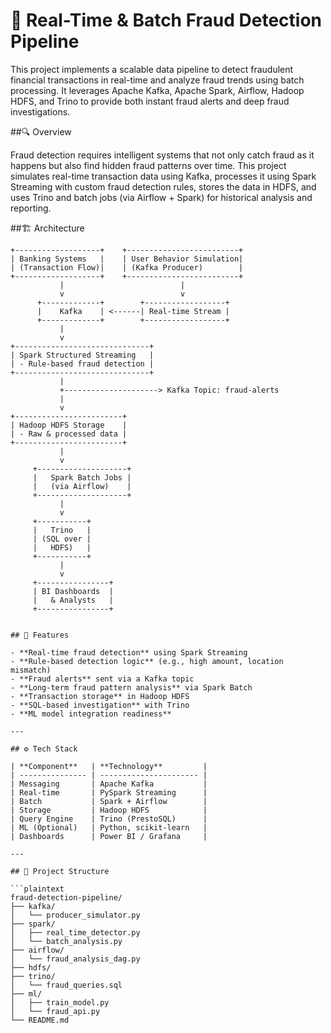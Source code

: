 # 🚨 Real-Time & Batch Fraud Detection Pipeline

This project implements a scalable data pipeline to detect fraudulent financial transactions in real-time and analyze fraud trends using batch processing. It leverages Apache Kafka, Apache Spark, Airflow, Hadoop HDFS, and Trino to provide both instant fraud alerts and deep fraud investigations.

##🔍 Overview

Fraud detection requires intelligent systems that not only catch fraud as it happens but also find hidden fraud patterns over time. This project simulates real-time transaction data using Kafka, processes it using Spark Streaming with custom fraud detection rules, stores the data in HDFS, and uses Trino and batch jobs (via Airflow + Spark) for historical analysis and reporting.

##🏗️ Architecture

```plaintext
+-------------------+    +-------------------------+
| Banking Systems   |    | User Behavior Simulation|
| (Transaction Flow)|    | (Kafka Producer)        |
+-------------------+    +-------------------------+
           |                          |
           v                          v
      +-------------+        +------------------+
      |    Kafka    | <------| Real-time Stream |
      +-------------+        +------------------+
           |
           v
+------------------------------+
| Spark Structured Streaming   |
| - Rule-based fraud detection |
+------------------------------+
           |
           +---------------------> Kafka Topic: fraud-alerts
           |
           v
+------------------------+
| Hadoop HDFS Storage    |
| - Raw & processed data |
+------------------------+
           |
           v
     +--------------------+
     |   Spark Batch Jobs |
     |   (via Airflow)    |
     +--------------------+
           |
           v
     +-----------+
     |   Trino   |
     | (SQL over |
     |   HDFS)   |
     +-----------+
           |
           v
     +----------------+
     | BI Dashboards  |
     |   & Analysts   |
     +----------------+


## 🌟 Features

- **Real-time fraud detection** using Spark Streaming  
- **Rule-based detection logic** (e.g., high amount, location mismatch)  
- **Fraud alerts** sent via a Kafka topic  
- **Long-term fraud pattern analysis** via Spark Batch  
- **Transaction storage** in Hadoop HDFS  
- **SQL-based investigation** with Trino  
- **ML model integration readiness**

---

## ⚙️ Tech Stack

| **Component**   | **Technology**         |
| --------------- | ---------------------- |
| Messaging       | Apache Kafka           |
| Real-time       | PySpark Streaming      |
| Batch           | Spark + Airflow        |
| Storage         | Hadoop HDFS            |
| Query Engine    | Trino (PrestoSQL)      |
| ML (Optional)   | Python, scikit-learn   |
| Dashboards      | Power BI / Grafana     |

---

## 📁 Project Structure

```plaintext
fraud-detection-pipeline/
├── kafka/
│   └── producer_simulator.py
├── spark/
│   ├── real_time_detector.py
│   └── batch_analysis.py
├── airflow/
│   └── fraud_analysis_dag.py
├── hdfs/
├── trino/
│   └── fraud_queries.sql
├── ml/
│   ├── train_model.py
│   └── fraud_api.py
└── README.md
